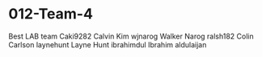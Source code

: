 # 012-Team-4
Best LAB team
Caki9282 Calvin Kim
wjnarog Walker Narog 
ralsh182 Colin Carlson
laynehunt Layne Hunt
ibrahimdul Ibrahim aldulaijan
